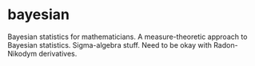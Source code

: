 # bayesian
Bayesian statistics for mathematicians.  A measure-theoretic approach to Bayesian statistics.  Sigma-algebra stuff.  Need to be okay with Radon-Nikodym derivatives.
